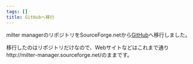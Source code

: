 ```yaml
---
tags: []
title: GitHubへ移行
---
```

milter managerのリポジトリをSourceForge.netから[GitHub](https://github.com/milter-manager/milter-manager)へ移行しました。
<!--more-->


移行したのはリポジトリだけなので、Webサイトなどはこれまで通りhttp://milter-manager.sourceforge.net/のままです。

